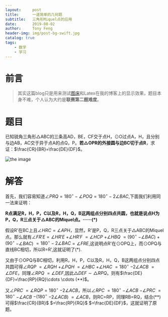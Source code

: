 ```yaml
---
layout:     post
title:      一道简单的几何题
subtitle:   三角形Miquel点的应用
date:       2019-08-02
author:     Tony Feng
header-img: img/post-bg-swift.jpg
catalog: true
tags:
    - 数学
    - 学习
---
```


# 前言

>其实这篇blog只是用来测试[图床](https://sm.ms/)和Latex在我的博客上的显示效果，题目本身不难，个人认为大约是**联赛第二题难度**。

# 题目

已知锐角三角形$\triangle$ABC的三条高AD，BE，CF交于点H，$\odot$O过点A，H，且分别与边AB，AC交于异于点A的点Q，P。**若$\triangle$OPR的外接圆与边BC切于点R**，求证：$\frac{CR}{BR}=\frac{DE}{DF}$。

![the image](https://i.loli.net/2019/08/01/5d42ecb60d6e378310.png)

# 解答

首先，我们容易知道$\angle PRQ=180^{\circ}-\angle POQ=180^{\circ}-2\angle BAC$,下面我们利用同一法来证明：

**R点满足R，H，P，C以及R，H，Q，B这两组点分别四点共圆，也就是说点H为P，Q，R三点关于$\triangle$ABC的Miquel点。$\cdots \cdots (*)$**

假设R'在BC上且$\angle HRC=\angle APH$，显然，R'是P，Q，R三点关于$\triangle$ABC的Miquel点。那么就有$\angle FR'E$$=\angle HR'E$ $+\angle HR'F$ $=\angle HCP$ $+\angle HBQ$ $=(90^{\circ}$ $-\angle BAC)$ $+(90^{\circ}$ $-\angle BAC)$ $=180^{\circ}-2\angle BAC$$=\angle FRE$,这说明点R'在$\odot$OPQ上，而$\odot$OPQ与直线BC相切，所以R=R',这就证明了(*).

又由于$\odot$OPQ与BC相切，利用R，H，P，C以及R，H，Q，B这两组点分别四点共圆可得$\angle RQP$ $=\angle RQH$ $+\angle PQH$ $=\angle HBC$ $+\angle HAC$ $=180^{\circ}$ $-2\angle ACB$ $=\angle DFE$，同理$\angle RPQ$ $=\angle DEF$,因此$\triangle DEF\sim\triangle RPQ$。则有$\frac{DE}{DF}=\frac{RP}{RQ}\cdots \cdots (**)$。

又$\angle PRC$ $=\angle RQP=180^{\circ}$ $-2\angle ACB$，所以$\angle RPC$ $=180^{\circ}$ $-\angle ACB$ $-\angle PRC$ $=180^{\circ}$ $-\angle ACB$ $-(180^{\circ}$ $-2\angle ACB)$ $=\angle ACB$，则RC=RP，同理RB=RQ，结合(**)可得$\frac{CR}{BR}$ $=\frac{RP}{RQ}$ $=\frac{DE}{DF}$，这就证明了原题。
